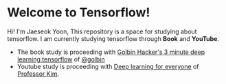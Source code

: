# Welcome to Tensorflow!

Hi! I'm Jaeseok Yoon, This repository is a space for studying about tensorflow. I am currently studying tensorflow through **Book** and **YouTube**.

- The book study is proceeding with [Golbin Hacker's 3 minute deep learning tensorflow](https://github.com/golbin/TensorFlow-Tutorials) of [@golbin](https://github.com/golbin/)
- Youtube study is proceeding with [Deep learning for everyone](https://www.youtube.com/playlist?list=PLlMkM4tgfjnLSOjrEJN31gZATbcj_MpUm) of [Professor Kim](https://github.com/hunkim/).
